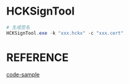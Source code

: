 # HCKSignTool

```powershell
# 生成签名
HCKSignTool.exe -k "xxx.hckx" -c "xxx.cert"
```

# REFERENCE
[code-sample](https://learn.microsoft.com/en-us/windows-hardware/test/hlk/user/hlk-signing-with-an-hsm#code-samples)